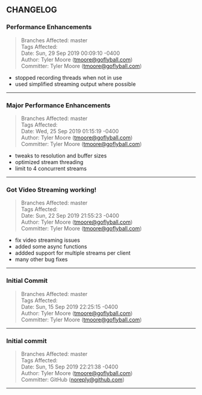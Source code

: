 ## CHANGELOG



### Performance Enhancements

> Branches Affected: master  
> Tags Affected:   
> Date: Sun, 29 Sep 2019 00:09:10 -0400  
> Author: Tyler Moore (tmoore@goflyball.com)  
> Committer: Tyler Moore (tmoore@goflyball.com)  

- stopped recording threads when not in use
- used simplified streaming output where possible


---


### Major Performance Enhancements

> Branches Affected: master  
> Tags Affected:   
> Date: Wed, 25 Sep 2019 01:15:19 -0400  
> Author: Tyler Moore (tmoore@goflyball.com)  
> Committer: Tyler Moore (tmoore@goflyball.com)  

- tweaks to resolution and buffer sizes
- optimized stream threading
- limit to 4 concurrent streams


---


### Got Video Streaming working!

> Branches Affected: master  
> Tags Affected:   
> Date: Sun, 22 Sep 2019 21:55:23 -0400  
> Author: Tyler Moore (tmoore@goflyball.com)  
> Committer: Tyler Moore (tmoore@goflyball.com)  

- fix video streaming issues
- added some async functions
- addded support for multiple streams per client
- many other bug fixes


---


### Initial Commit

> Branches Affected: master  
> Tags Affected:   
> Date: Sun, 15 Sep 2019 22:25:15 -0400  
> Author: Tyler Moore (tmoore@goflyball.com)  
> Committer: Tyler Moore (tmoore@goflyball.com)  



---


### Initial commit

> Branches Affected: master  
> Tags Affected:   
> Date: Sun, 15 Sep 2019 22:21:38 -0400  
> Author: Tyler Moore (tmoore@goflyball.com)  
> Committer: GitHub (noreply@github.com)  



---


